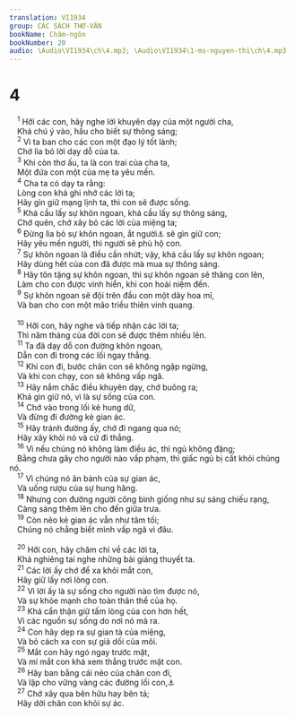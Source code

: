 ```yaml
---
translation: VI1934
group: CÁC SÁCH THƠ-VĂN
bookName: Châm-ngôn 
bookNumber: 20
audio: \Audio\VI1934\ch\4.mp3; \Audio\VI1934\1-ms-nguyen-thi\ch\4.mp3
---
```


<div class="title"><h1>4</h1></div>
<span class="verse ch_4_1"> <sup>1</sup> Hỡi các con, hãy nghe lời khuyên dạy của một người cha, <br/> Khá chú ý vào, hầu cho biết sự thông sáng; <br/></span>
<span class="verse ch_4_2"> <sup>2</sup> Vì ta ban cho các con một đạo lý tốt lành; <br/> Chớ lìa bỏ lời dạy dỗ của ta. <br/></span>
<span class="verse ch_4_3"> <sup>3</sup> Khi còn thơ ấu, ta là con trai của cha ta, <br/> Một đứa con một của mẹ ta yêu mến. <br/></span>
<span class="verse ch_4_4"> <sup>4</sup> Cha ta có dạy ta rằng: <br/> Lòng con khá ghi nhớ các lời ta; <br/> Hãy gìn giữ mạng lịnh ta, thì con sẽ được sống. <br/></span>
<span class="verse ch_4_5"> <sup>5</sup> Khá cầu lấy sự khôn ngoan, khá cầu lấy sự thông sáng, <br/> Chớ quên, chớ xây bỏ các lời của miệng ta; <br/></span>
<span class="verse ch_4_6"> <sup>6</sup> Đừng lìa bỏ sự khôn ngoan, ắt người<a data-toggle="tooltip" data-placement="bottom" title="Tiếng người đây chỉ về sự khôn ngoan">⚓</a> sẽ gìn giữ con; <br/> Hãy yêu mến người, thì người sẽ phù hộ con. <br/></span>
<span class="verse ch_4_7"> <sup>7</sup> Sự khôn ngoan là điều cần nhứt; vậy, khá cầu lấy sự khôn ngoan; <br/> Hãy dùng hết của con đã được mà mua sự thông sáng. <br/></span>
<span class="verse ch_4_8"> <sup>8</sup> Hãy tôn tặng sự khôn ngoan, thì sự khôn ngoan sẽ thăng con lên, <br/> Làm cho con được vinh hiển, khi con hoài niệm đến. <br/></span>
<span class="verse ch_4_9"> <sup>9</sup> Sự khôn ngoan sẽ đội trên đầu con một dây hoa mĩ, <br/> Và ban cho con một mão triều thiên vinh quang. <br/> <br/></span>
<span class="verse ch_4_10"> <sup>10</sup> Hỡi con, hãy nghe và tiếp nhận các lời ta; <br/> Thì năm tháng của đời con sẽ được thêm nhiều lên. <br/></span>
<span class="verse ch_4_11"> <sup>11</sup> Ta đã dạy dỗ con đường khôn ngoan, <br/> Dẫn con đi trong các lối ngay thẳng. <br/></span>
<span class="verse ch_4_12"> <sup>12</sup> Khi con đi, bước chân con sẽ không ngập ngừng, <br/> Và khi con chạy, con sẽ không vấp ngã. <br/></span>
<span class="verse ch_4_13"> <sup>13</sup> Hãy nắm chắc điều khuyên dạy, chớ buông ra; <br/> Khá gìn giữ nó, vì là sự sống của con. <br/></span>
<span class="verse ch_4_14"> <sup>14</sup> Chớ vào trong lối kẻ hung dữ, <br/> Và đừng đi đường kẻ gian ác. <br/></span>
<span class="verse ch_4_15"> <sup>15</sup> Hãy tránh đường ấy, chớ đi ngang qua nó; <br/> Hãy xây khỏi nó và cứ đi thẳng. <br/></span>
<span class="verse ch_4_16"> <sup>16</sup> Vì nếu chúng nó không làm điều ác, thì ngủ không đặng; <br/> Bằng chưa gây cho người nào vấp phạm, thì giấc ngủ bị cất khỏi chúng nó. <br/></span>
<span class="verse ch_4_17"> <sup>17</sup> Vì chúng nó ăn bánh của sự gian ác, <br/> Và uống rượu của sự hung hăng. <br/></span>
<span class="verse ch_4_18"> <sup>18</sup> Nhưng con đường người công bình giống như sự sáng chiếu rạng, <br/> Càng sáng thêm lên cho đến giữa trưa. <br/></span>
<span class="verse ch_4_19"> <sup>19</sup> Còn nẻo kẻ gian ác vẫn như tăm tối; <br/> Chúng nó chẳng biết mình vấp ngã vì đâu. <br/> <br/></span>
<span class="verse ch_4_20"> <sup>20</sup> Hỡi con, hãy chăm chỉ về các lời ta, <br/> Khá nghiêng tai nghe những bài giảng thuyết ta. <br/></span>
<span class="verse ch_4_21"> <sup>21</sup> Các lời ấy chớ để xa khỏi mắt con, <br/> Hãy giữ lấy nơi lòng con. <br/></span>
<span class="verse ch_4_22"> <sup>22</sup> Vì lời ấy là sự sống cho người nào tìm được nó, <br/> Và sự khỏe mạnh cho toàn thân thể của họ. <br/></span>
<span class="verse ch_4_23"> <sup>23</sup> Khá cẩn thận giữ tấm lòng của con hơn hết, <br/> Vì các nguồn sự sống do nơi nó mà ra. <br/></span>
<span class="verse ch_4_24"> <sup>24</sup> Con hãy dẹp ra sự gian tà của miệng, <br/> Và bỏ cách xa con sự giả dối của môi. <br/></span>
<span class="verse ch_4_25"> <sup>25</sup> Mắt con hãy ngó ngay trước mặt, <br/> Và mí mắt con khá xem thẳng trước mặt con. <br/></span>
<span class="verse ch_4_26"> <sup>26</sup> Hãy ban bằng cái nẻo của chân con đi, <br/> Và lập cho vững vàng các đường lối con,<a data-toggle="tooltip" data-placement="bottom" title="He 12:13">⚓</a><br/></span>
<span class="verse ch_4_27"> <sup>27</sup> Chớ xây qua bên hữu hay bên tả; <br/> Hãy dời chân con khỏi sự ác. <br/></span>
